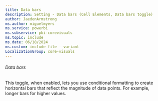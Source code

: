 ```yaml
---
title: Data bars
description: Setting - Data bars (Cell Elements, Data bars toggle)
author: JaedenArmstrong
ms.author: miguelmyers
ms.service: powerbi
ms.subservice: pbi-corevisuals
ms.topic: include
ms.date: 06/18/2024
ms.custom: include file - variant
LocalizationGroup: core-visuals
---
```

###### Data bars

This toggle, when enabled, lets you use conditional formatting to create horizontal bars that reflect the magnitude of data points. For example, longer bars for higher values.
